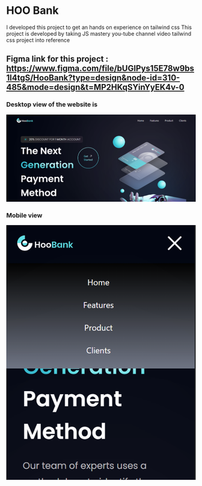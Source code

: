# HOO Bank 

I developed this project to get an hands on experience on tailwind css
This project is developed by taking JS mastery you-tube channel video tailwind css project into reference 

## Figma link for this project : https://www.figma.com/file/bUGIPys15E78w9bs1l4tgS/HooBank?type=design&node-id=310-485&mode=design&t=MP2HKqSYinYyEK4v-0 

### Desktop view of the website is
![Desktop View](desktopView.png)
### Mobile view 
![Mobile view](mobileView.png)

